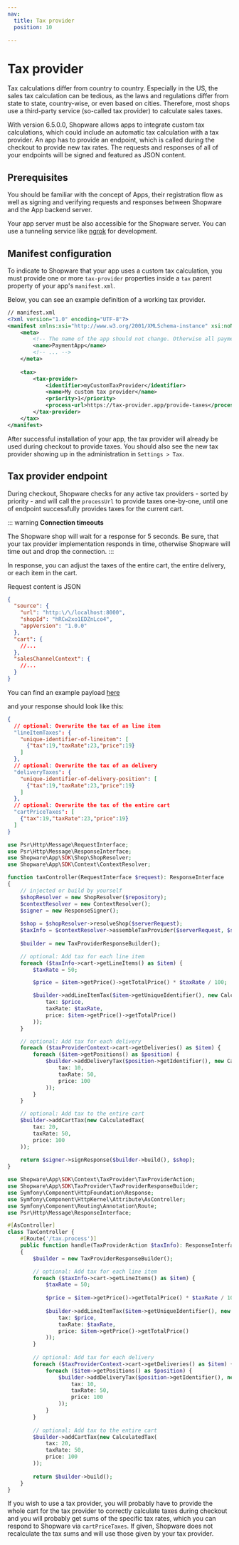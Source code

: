 ```yaml
---
nav:
  title: Tax provider
  position: 10

---
```


# Tax provider

Tax calculations differ from country to country. Especially in the US, the sales tax calculation can be tedious, as the laws and regulations differ from state to state, country-wise, or even based on cities. Therefore, most shops use a third-party service (so-called tax provider) to calculate sales taxes.

With version 6.5.0.0, Shopware allows apps to integrate custom tax calculations, which could include an automatic tax calculation with a tax provider. An app has to provide an endpoint, which is called during the checkout to provide new tax rates. The requests and responses of all of your endpoints will be signed and featured as JSON content.

## Prerequisites

You should be familiar with the concept of Apps, their registration flow as well as signing and verifying requests and responses between Shopware and the App backend server.

<PageRef page="app-base-guide" />

Your app server must be also accessible for the Shopware server.
You can use a tunneling service like [ngrok](https://ngrok.com/) for development.

## Manifest configuration

To indicate to Shopware that your app uses a custom tax calculation, you must provide one or more `tax-provider` properties inside a `tax` parent property of your app's `manifest.xml`.

Below, you can see an example definition of a working tax provider.

```xml
// manifest.xml
<?xml version="1.0" encoding="UTF-8"?>
<manifest xmlns:xsi="http://www.w3.org/2001/XMLSchema-instance" xsi:noNamespaceSchemaLocation="https://raw.githubusercontent.com/shopware/shopware/trunk/src/Core/Framework/App/Manifest/Schema/manifest-2.0.xsd">
    <meta>
        <!-- The name of the app should not change. Otherwise all payment methods are created as duplicates. -->
        <name>PaymentApp</name>
        <!-- ... -->
    </meta>
    
    <tax>
        <tax-provider>
            <identifier>myCustomTaxProvider</identifier>                        <!-- Unique identifier of the tax provider -->
            <name>My custom tax provider</name>                                 <!-- Display name of the tax provider -->    
            <priority>1</priority>                                              <!-- Priority of the tax provider - can be changed in the administration as well -->
            <process-url>https://tax-provider.app/provide-taxes</process-url>     <!-- Url of your implementation - is called during checkout to provide taxes -->
        </tax-provider>
    </tax>
</manifest>
```

After successful installation of your app, the tax provider will already be used during checkout to provide taxes. You should also see the new tax provider showing up in the administration in `Settings > Tax`.

## Tax provider endpoint

During checkout, Shopware checks for any active tax providers - sorted by priority - and will call the `processUrl` to provide taxes one-by-one, until one of endpoint successfully provides taxes for the current cart.

::: warning
**Connection timeouts**

The Shopware shop will wait for a response for 5 seconds. Be sure, that your tax provider implementation responds in time, otherwise Shopware will time out and drop the connection.
:::

In response, you can adjust the taxes of the entire cart, the entire delivery, or each item in the cart.

<Tabs>

<Tab title="HTTP">

Request content is JSON

```json
{
  "source": {
    "url": "http:\/\/localhost:8000",
    "shopId": "hRCw2xo1EDZnLco4",
    "appVersion": "1.0.0"
  },
  "cart": {
    //...
  },
  "salesChannelContext": {
    //...
  }
}
```

You can find an example payload [here](https://github.com/shopware/app-php-sdk/blob/main/tests/Context/_fixtures/tax.json)

and your response should look like this:

```json
{
  // optional: Overwrite the tax of an line item
  "lineItemTaxes": {
    "unique-identifier-of-lineitem": [
      {"tax":19,"taxRate":23,"price":19}
    ]
  },
  // optional: Overwrite the tax of an delivery
  "deliveryTaxes": {
    "unique-identifier-of-delivery-position": [
      {"tax":19,"taxRate":23,"price":19}
    ]
  },
  // optional: Overwrite the tax of the entire cart
  "cartPriceTaxes": [
    {"tax":19,"taxRate":23,"price":19}
  ]
}
```

</Tab>

<Tab title="App PHP SDK">

```php
use Psr\Http\Message\RequestInterface;
use Psr\Http\Message\ResponseInterface;
use Shopware\App\SDK\Shop\ShopResolver;
use Shopware\App\SDK\Context\ContextResolver;

function taxController(RequestInterface $request): ResponseInterface
{
    // injected or build by yourself
    $shopResolver = new ShopResolver($repository);
    $contextResolver = new ContextResolver();
    $signer = new ResponseSigner();
    
    $shop = $shopResolver->resolveShop($serverRequest);
    $taxInfo = $contextResolver->assembleTaxProvider($serverRequest, $shop);
    
    $builder = new TaxProviderResponseBuilder();

    // optional: Add tax for each line item
    foreach ($taxInfo->cart->getLineItems() as $item) {
        $taxRate = 50;

        $price = $item->getPrice()->getTotalPrice() * $taxRate / 100;

        $builder->addLineItemTax($item->getUniqueIdentifier(), new CalculatedTax(
            tax: $price,
            taxRate: $taxRate,
            price: $item->getPrice()->getTotalPrice()
        ));
    }

    // optional: Add tax for each delivery
    foreach ($taxProviderContext->cart->getDeliveries() as $item) {
        foreach ($item->getPositions() as $position) {
            $builder->addDeliveryTax($position->getIdentifier(), new CalculatedTax(
                tax: 10,
                taxRate: 50,
                price: 100
            ));
        }
    }

    // optional: Add tax to the entire cart
    $builder->addCartTax(new CalculatedTax(
        tax: 20,
        taxRate: 50,
        price: 100
    ));
    
    return $signer->signResponse($builder->build(), $shop);
}
```

</Tab>

<Tab title="Symfony Bundle">

```php
use Shopware\App\SDK\Context\TaxProvider\TaxProviderAction;
use Shopware\App\SDK\TaxProvider\TaxProviderResponseBuilder;
use Symfony\Component\HttpFoundation\Response;
use Symfony\Component\HttpKernel\Attribute\AsController;
use Symfony\Component\Routing\Annotation\Route;
use Psr\Http\Message\ResponseInterface;

#[AsController]
class TaxController {
    #[Route('/tax.process')]
    public function handle(TaxProviderAction $taxInfo): ResponseInterface
    {
        $builder = new TaxProviderResponseBuilder();

        // optional: Add tax for each line item
        foreach ($taxInfo->cart->getLineItems() as $item) {
            $taxRate = 50;
    
            $price = $item->getPrice()->getTotalPrice() * $taxRate / 100;
    
            $builder->addLineItemTax($item->getUniqueIdentifier(), new CalculatedTax(
                tax: $price,
                taxRate: $taxRate,
                price: $item->getPrice()->getTotalPrice()
            ));
        }
    
        // optional: Add tax for each delivery
        foreach ($taxProviderContext->cart->getDeliveries() as $item) {
            foreach ($item->getPositions() as $position) {
                $builder->addDeliveryTax($position->getIdentifier(), new CalculatedTax(
                    tax: 10,
                    taxRate: 50,
                    price: 100
                ));
            }
        }
    
        // optional: Add tax to the entire cart
        $builder->addCartTax(new CalculatedTax(
            tax: 20,
            taxRate: 50,
            price: 100
        ));
        
        return $builder->build();
    }
}
```

</Tab>

</Tabs>

If you wish to use a tax provider, you will probably have to provide the whole cart for the tax provider to correctly calculate taxes during checkout and you will probably get sums of the specific tax rates, which you can respond to Shopware via `cartPriceTaxes`. If given, Shopware does not recalculate the tax sums and will use those given by your tax provider.
